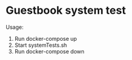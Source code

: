 Guestbook system test
=================

Usage: 
1. Run docker-compose up
2. Start systemTests.sh
3. Run docker-compose down
